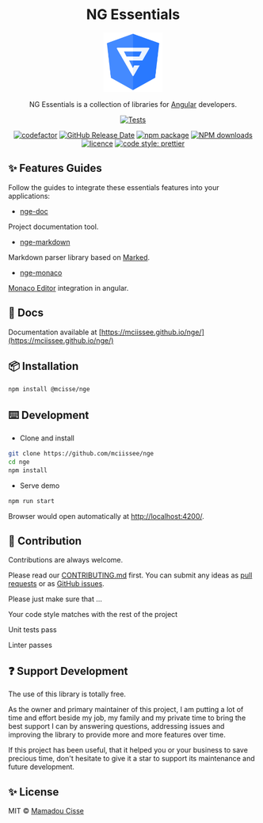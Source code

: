 <!-- markdownlint-disable MD033 -->

<h1 align="center"> NG Essentials</h1>

<div align="center">
  <img src="./projects/demo/src/assets/images/nge.svg" alt="Logo NGE" width="120px" />
</div>

<div align="center">

NG Essentials is a collection of libraries for <a href="https://angular.io">Angular</a> developers.

[![Tests](https://github.com/mciissee/nge/workflows/Tests/badge.svg)](https://github.com/mciissee/nge/actions/)
<!-- [![codecov](https://codecov.io/gh/mciissee/nge/branch/main/graph/badge.svg)](https://codecov.io/gh/mciissee/nge) -->
[![codefactor](https://www.codefactor.io/repository/github/mciissee/nge/badge/main)](https://www.codefactor.io/repository/github/mciissee/nge/overview/main)
[![GitHub Release Date](https://img.shields.io/github/release-date/mciissee/nge.svg)](https://github.com/mciissee/nge/releases)
[![npm package](https://img.shields.io/npm/v/@mcisse/nge.svg)](https://www.npmjs.org/package/@mcisse/nge)
[![NPM downloads](http://img.shields.io/npm/dm/@mcisse/nge.svg)](https://npmjs.org/package/@mcisse/nge)
[![licence](https://img.shields.io/github/license/mciissee/nge)](https://github.com/mciissee/nge/blob/main/LICENSE)
[![code style: prettier](https://img.shields.io/badge/code_style-prettier-ff69b4.svg)](https://github.com/prettier/prettier)

</div>

## ✨ Features Guides

Follow the guides to integrate these essentials features into your applications:

* [nge-doc](https://mciissee.github.io/nge/docs/nge-doc/)

Project documentation tool.

* [nge-markdown](https://mciissee.github.io/nge/docs/nge-markdown/)

Markdown parser library based on [Marked](https://github.com/markedjs/marked).

* [nge-monaco](https://mciissee.github.io/nge/docs/nge-monaco/)

[Monaco Editor](https://microsoft.github.io/monaco-editor/) integration in angular.

## 📄 Docs

Documentation available at [https://mciissee.github.io/nge/](https://mciissee.github.io/nge/)

## 📦 Installation

```bash
npm install @mcisse/nge
```

## ⌨️ Development

* Clone and install

```bash
git clone https://github.com/mciissee/nge
cd nge
npm install
```

* Serve demo

```bash
npm run start
```

Browser would open automatically at <http://localhost:4200/>.

## 🤝 Contribution

Contributions are always welcome. <br/>

Please read our [CONTRIBUTING.md](https://github.com/mciissee/nge/blob/main/CONTRIBUTING.md) first. You can submit any ideas as [pull requests](https://github.com/mciissee/nge/pulls) or as [GitHub issues](https://github.com/mciissee/nge/issues).

Please just make sure that ...

Your code style matches with the rest of the project

Unit tests pass

Linter passes

## ❓ Support Development

The use of this library is totally free.

As the owner and primary maintainer of this project, I am putting a lot of time and effort beside my job, my family and my private time to bring the best support I can by answering questions, addressing issues and improving the library to provide more and more features over time.

If this project has been useful, that it helped you or your business to save precious time, don't hesitate to give it a star to support its maintenance and future development.

## ✨ License

MIT © [Mamadou Cisse](https://github.com/mciissee)
